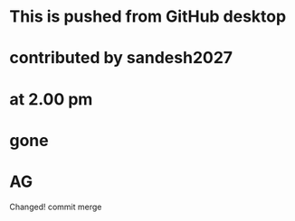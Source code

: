 
# This is pushed from GitHub desktop
# contributed by sandesh2027
# at 2.00 pm
gone
=======
# AG
Changed!
commit merge

